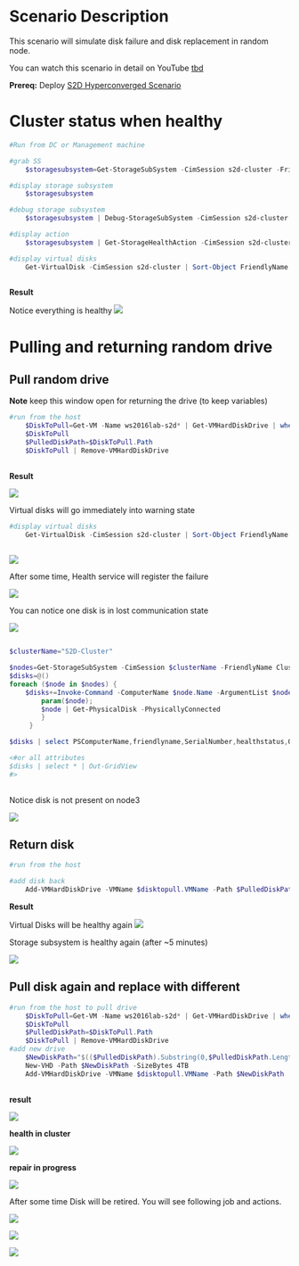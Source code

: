 # Scenario Description

This scenario will simulate disk failure and disk replacement in random node.

You can watch this scenario in detail on YouTube [tbd](http://aka.ms/ws2016labvideos)

**Prereq:** Deploy [S2D Hyperconverged Scenario](/Scenarios/S2D%20Hyperconverged/)

# Cluster status when healthy

````PowerShell
#Run from DC or Management machine

#grab SS
    $storagesubsystem=Get-StorageSubSystem -CimSession s2d-cluster -FriendlyName Cl*

#display storage subsystem
    $storagesubsystem

#debug storage subsystem
    $storagesubsystem | Debug-StorageSubSystem -CimSession s2d-cluster

#display action
    $storagesubsystem | Get-StorageHealthAction -CimSession s2d-cluster

#display virtual disks
    Get-VirtualDisk -CimSession s2d-cluster | Sort-Object FriendlyName
 
````
**Result**

Notice everything is healthy
![](/Scenarios/S2D%20Failures%20simulation/Screenshots/S2D_Healthy.png)


# Pulling and returning random drive

## Pull random drive

**Note** keep this window open for returning the drive (to keep variables)

````PowerShell
#run from the host
    $DiskToPull=Get-VM -Name ws2016lab-s2d* | Get-VMHardDiskDrive | where ControllerLocation -ge 1 | Get-Random
    $DiskToPull
    $PulledDiskPath=$DiskToPull.Path
    $DiskToPull | Remove-VMHardDiskDrive
 
````

**Result**

![](/Scenarios/S2D%20Failures%20simulation/Screenshots/RandomDiskPulledResult.png)

Virtual disks will go immediately into warning state

````PowerShell
#display virtual disks
    Get-VirtualDisk -CimSession s2d-cluster | Sort-Object FriendlyName
 
````

![](/Scenarios/S2D%20Failures%20simulation/Screenshots/RandomDiskPulledResult-VirtualDisks.png)

After some time, Health service will register the failure

![](/Scenarios/S2D%20Failures%20simulation/Screenshots/RandomDiskPulledResult-HealthService.png)


You can notice one disk is in lost communication state

![](/Scenarios/S2D%20Failures%20simulation/Screenshots/RandomDiskPulledResult-DiskLostCommunication.png)

````PowerShell

$clusterName="S2D-Cluster"

$nodes=Get-StorageSubSystem -CimSession $clusterName -FriendlyName Clus* | Get-StorageNode
$disks=@()
foreach ($node in $nodes) {
    $disks+=Invoke-Command -ComputerName $node.Name -ArgumentList $node -ScriptBlock {
        param($node);
        $node | Get-PhysicalDisk -PhysicallyConnected
        }
     }

$disks | select PSComputerName,friendlyname,SerialNumber,healthstatus,OperationalStatus,CanPool,physicallocation,slotnumber | Out-GridView

<#or all attributes
$disks | select * | Out-GridView
#>
 
````

Notice disk is not present on node3

![](/Scenarios/S2D%20Failures%20simulation/Screenshots/RandomDiskPulledResult-DiskNotConnected1.png)

## Return disk

````PowerShell
#run from the host

#add disk back
    Add-VMHardDiskDrive -VMName $disktopull.VMName -Path $PulledDiskPath

````

**Result**

Virtual Disks will be healthy again
![](/Scenarios/S2D%20Failures%20simulation/Screenshots/VirtualDisksHealthy.png)


Storage subsystem is healthy again (after ~5 minutes)

![](/Scenarios/S2D%20Failures%20simulation/Screenshots/SSHealthy.png)

## Pull disk again and replace with different

````PowerShell
#run from the host to pull drive
    $DiskToPull=Get-VM -Name ws2016lab-s2d* | Get-VMHardDiskDrive | where ControllerLocation -ge 1 | Get-Random
    $DiskToPull
    $PulledDiskPath=$DiskToPull.Path
    $DiskToPull | Remove-VMHardDiskDrive
#add new drive
    $NewDiskPath="$(($PulledDiskPath).Substring(0,$PulledDiskPath.Length-5))_NEW.vhdx"
    New-VHD -Path $NewDiskPath -SizeBytes 4TB
    Add-VMHardDiskDrive -VMName $disktopull.VMName -Path $NewDiskPath
 
````

**result**

![](/Scenarios/S2D%20Failures%20simulation/Screenshots/DiskReplaced.png)

**health in cluster**

![](/Scenarios/S2D%20Failures%20simulation/Screenshots/HealthDiskReplaced.png)

**repair in progress**

![](/Scenarios/S2D%20Failures%20simulation/Screenshots/HealthDiskReplacedRepairJob.png)

After some time Disk will be retired. You will see following job and actions.

![](/Scenarios/S2D%20Failures%20simulation/Screenshots/PhysicalDiskRetired.png)

![](/Scenarios/S2D%20Failures%20simulation/Screenshots/PhysicalDiskJob.png)

![](/Scenarios/S2D%20Failures%20simulation/Screenshots/PhysicalDiskAction.png)